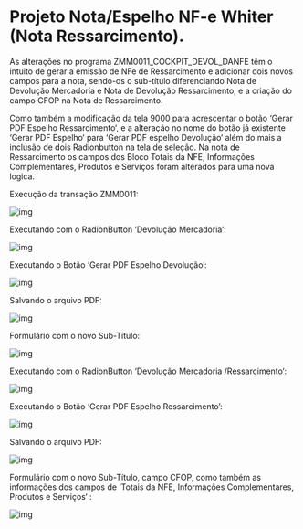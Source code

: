 # Projeto Nota/Espelho NF-e Whiter (Nota Ressarcimento).



As alterações no programa ZMM0011_COCKPIT_DEVOL_DANFE têm o intuito de gerar a emissão de NFe de Ressarcimento e adicionar dois novos campos para a nota, sendo-os o sub-título diferenciando Nota de Devolução Mercadoria e Nota de Devolução Ressarcimento, e a criação do campo CFOP na Nota de Ressarcimento. 

Como também a modificação da tela 9000 para acrescentar o botão ‘Gerar PDF Espelho Ressarcimento‘, e a alteração no nome do botão já existente ‘Gerar PDF Espelho‘ para ‘Gerar PDF espelho Devolução‘ além do mais a inclusão de dois Radionbutton na tela de seleção. Na nota de Ressarcimento os campos dos Bloco Totais da NFE,  Informações Complementares, Produtos e Serviços foram alterados para uma nova logica. 

Execução da transação ZMM0011:

![img](file:///C:/Users/Felyp/AppData/Local/Temp/msohtmlclip1/01/clip_image002.jpg)

 

Executando com o RadionButton ‘Devolução Mercadoria‘: 

![img](file:///C:/Users/Felyp/AppData/Local/Temp/msohtmlclip1/01/clip_image004.jpg)

Executando o Botão ‘Gerar PDF Espelho Devolução’:

![img](file:///C:/Users/Felyp/AppData/Local/Temp/msohtmlclip1/01/clip_image006.jpg)

Salvando o arquivo PDF:

![img](file:///C:/Users/Felyp/AppData/Local/Temp/msohtmlclip1/01/clip_image008.jpg)

Formulário com o novo Sub-Título:

![img](file:///C:/Users/Felyp/AppData/Local/Temp/msohtmlclip1/01/clip_image010.jpg)

Executando com o RadionButton ‘Devolução Mercadoria /Ressarcimento‘: 

![img](file:///C:/Users/Felyp/AppData/Local/Temp/msohtmlclip1/01/clip_image012.jpg)

Executando o Botão ‘Gerar PDF Espelho Ressarcimento’:

![img](file:///C:/Users/Felyp/AppData/Local/Temp/msohtmlclip1/01/clip_image014.jpg)

Salvando o arquivo PDF:

![img](file:///C:/Users/Felyp/AppData/Local/Temp/msohtmlclip1/01/clip_image016.jpg)

Formulário com o novo Sub-Título, campo CFOP, como também as informações dos campos de ‘Totais da NFE,  Informações Complementares, Produtos e Serviços‘ :

![img](file:///C:/Users/Felyp/AppData/Local/Temp/msohtmlclip1/01/clip_image018.jpg)